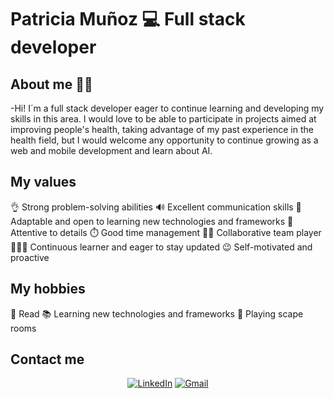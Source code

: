 # Patricia Muñoz 💻 Full stack developer
## About me 👩🏻

-Hi! I´m a full stack developer eager to continue learning and developing my skills in this area. I would love to be able to participate in projects aimed at improving people's health, taking advantage of my past experience in the health field, but I would welcome any opportunity to continue growing as a web and mobile development and learn about AI.

## My values
👌 Strong problem-solving abilities
🔊 Excellent communication skills
🔎 Adaptable and open to learning new technologies and frameworks
🎨 Attentive to details
⏱️ Good time management
🫱🏻 Collaborative team player
👩🏻‍🎓 Continuous learner and eager to stay updated
😉 Self-motivated and proactive

## My hobbies
📖 Read
📚 Learning new technologies and frameworks
🧩 Playing scape rooms

## Contact me
<div id="social" align="center">
  <a href="https://www.linkedin.com/in/patricia-mu%C3%B1oz-gonz%C3%A1lez-7032b4197/" target="_blank" data-description="LinkedIn" data-fontawesome-unicode-icon="f08c" data-color="#0a66c2"><img src="https://img.shields.io/badge/-LinkedIn-%230077B5?style=for-the-badge&logo=linkedin&logoColor=white" alt="LinkedIn" target="_blank"></a>
  <a href="mailto:patricia.mg1310@gmail.com" target="_blank" data-description="Mail" data-fontawesome-unicode-icon="f08c" data-color="#0a66c2"><img src="https://img.shields.io/badge/-Email-c14438?style=for-the-badge&logo=Gmail&logoColor=white&link=mailto:raquelmartinc@gmail.com" alt="Gmail" target="_blank"></a>
</div> 
